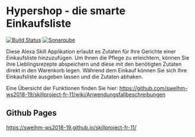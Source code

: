 # Hypershop - die smarte Einkaufsliste
[![Build Status](https://travis-ci.org/sweIhm-ws2018-19/skillproject-fr-11.svg?branch=master)](https://travis-ci.org/sweIhm-ws2018-19/skillproject-fr-11)
[![Sonarqube](https://sonarcloud.io/api/project_badges/measure?project=edu.hm.cs.seng%3Ahypershop&metric=alert_status)](https://sonarcloud.io/dashboard?id=edu.hm.cs.seng%3Ahypershop)

Diese Alexa Skill Applikation erlaubt es Zutaten für Ihre Gerichte einer Einkaufsliste hinzuzufügen.
Um Ihnen die Pflege zu erleichtern, können Sie ihre Lieblingsrezepte abspeichern und diese mit den benötigten Zutaten direkt in den Warenkorb legen.
Während dem Einkauf können Sie sich Ihre Einkaufsliste ausgeben lassen und die Zutaten abhaken.

Eine Übersicht der Funktionen finden Sie hier:
https://github.com/sweIhm-ws2018-19/skillproject-fr-11/wiki/Anwendungsfallbeschreibungen

## Github Pages
https://sweihm-ws2018-19.github.io/skillproject-fr-11/
